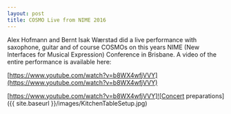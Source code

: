 ```yaml
---
layout: post
title: COSMO Live from NIME 2016
---
```

Alex Hofmann and Bernt Isak Wærstad did a live performance with saxophone, guitar and of course COSMOs on this years NIME (New Interfaces for Musical Expression) Conference in Brisbane. A video of the entire performance is available here:

[https://www.youtube.com/watch?v=b8WX4wfjVVY](https://www.youtube.com/watch?v=b8WX4wfjVVY)

[https://www.youtube.com/watch?v=b8WX4wfjVVY]![Concert preparations]({{ site.baseurl }}/images/KitchenTableSetup.jpg)

